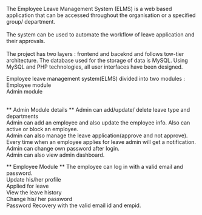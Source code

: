 The Employee Leave Management System (ELMS) is a web based application that can be accessed throughout the organisation or a specified group/ department.<br><br> The system can be used to automate  the workflow of leave application and their approvals. <br><br> The project has two layers : frontend and baceknd and follows tow-tier architecture. The database used for the storage of data is MySQL. Using MySQL and PHP technologies, all user interfaces have been designed. 

Employee leave management system(ELMS) divided into two modules :<br>
Employee module<br>
Admin module<br><br>

** Admin Module details **
Admin can add/update/ delete leave type and departments<br>
Admin can add an employee and also update the employee info. Also can active or block an employee.<br>
Admin can also manage the leave application(approve and not approve).<br>
Every time when an employee applies for leave admin will get a notification.<br>
Admin can change own password after login.<br>
Admin can also view admin dashboard.<br>

** Employee Module **
The employee can log in with a valid email and password.<br>
Update his/her profile<br>
Applied for leave<br>
View the leave history<br>
Change his/ her password<br>
Password Recovery with the valid email id and empid.
 
 
